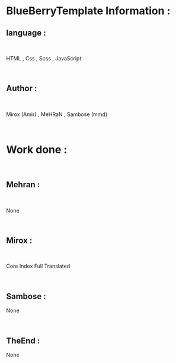 # BlueBerryTemplate Information :
<h2>language : </h1>
<br>
<p>HTML , Css , Scss , JavaScript</p>
<br>
<h2>Author : </h1>
<br>
<p>Mirox (Amir) , MeHRaN , Sambose (mmd)</p>
<br>
<h1>Work done : </h1>
<br>
<h2>Mehran :</h2>
<br>
<p>None</p>
<br>
<h2>Mirox :</h2>
<br>
<p>Core Index Full Translated</p>
<br>
<h2>Sambose :</h2>
<p>None</p>
<br>
<h2>TheEnd :</h2>
<p>None</p>
